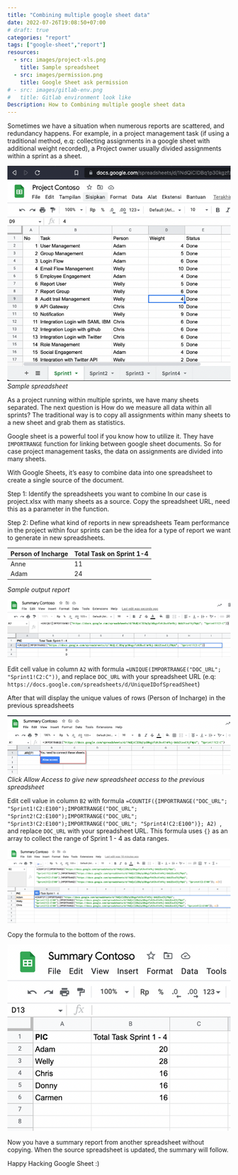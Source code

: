 ```yaml
---
title: "Combining multiple google sheet data"
date: 2022-07-26T19:08:50+07:00
# draft: true
categories: "report"
tags: ["google-sheet","report"]
resources:
  - src: images/project-xls.png
    title: Sample spreadsheet
  - src: images/permission.png
    title: Google Sheet ask permission
# - src: images/gitlab-env.png
#   title: Gitlab environment look like
Description: How to Combining multiple google sheet data
---
```


Sometimes we have a situation when numerous reports are scattered, and redundancy happens. For example, in a project management task (if using a traditional method, e.q: collecting assignments in a google sheet with additional weight recorded), a Project owner usually divided assignments within a sprint as a sheet.

![Sample spreadsheet](images/project-xls.png)
*Sample spreadsheet*


As a project running within multiple sprints, we have many sheets separated. The next question is How do we measure all data within all sprints? The traditional way is to copy all assignments within many sheets to a new sheet and grab them as statistics. 

Google sheet is a powerful tool if you know how to utilize it. They have `IMPORTRANGE` function for linking between google sheet documents. So for case project management tasks, the data on assignments are divided into many sheets. 

With Google Sheets, it’s easy to combine data into one spreadsheet to create a single source of the document.

Step 1: Identify the spreadsheets you want to combine
In our case is project.xlsx with many sheets as a source. Copy the spreadsheet URL, need this as a parameter in the function.

Step 2: Define what kind of reports in new spreadsheets
Team performance in the project within four sprints can be the idea for a type of report we want to generate in new spreadsheets.

| Person of Incharge | Total Task on Sprint 1-4 |
|--------------------|--------------------------|
| Anne               | 11                       |
| Adam               | 24                       |
*Sample output report*

![Insert Link](images/insert-link.png)

Edit cell value in column `A2` with formula `=UNIQUE(IMPORTRANGE("DOC_URL"; "Sprint1!C2:C"))`, and replace `DOC_URL` with your spreadsheet URL (e.q: `https://docs.google.com/spreadsheets/d/UniqueIDofSpreadSheet`)

After that will display the unique values of rows (Person of Incharge) in the previous spreadsheets

![Click accept Permission](images/permission.png)
*Click Allow Access to give new spreadsheet access to the previous spreadsheet*


Edit cell value in column `B2` with formula `=COUNTIF({IMPORTRANGE("DOC_URL"; "Sprint1!C2:E100");IMPORTRANGE("DOC_URL"; "Sprint2!C2:E100");IMPORTRANGE("DOC_URL"; "Sprint3!C2:E100");IMPORTRANGE("DOC_URL"; "Sprint4!C2:E100")}; A2) `, and replace `DOC_URL` with your spreadsheet URL. This formula uses `{}` as an array to collect the range of Sprint 1 - 4 as data ranges.

![Last Formula](images/last-formula.png)

Copy the formula to the bottom of the rows.

![Final Summary](images/final-summary.png)

Now you have a summary report from another spreadsheet without copying. When the source spreadsheet is updated, the summary will follow. 

Happy Hacking Google Sheet :)